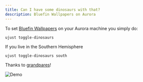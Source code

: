 ```yaml
---
title: Can I have some dinosaurs with that?
description: Bluefin Wallpapers on Aurora
---
```



To set [Bluefin Wallpapers](https://projectbluefin.io) on your Aurora machine you simply do:

```
ujust toggle-dinosaurs
```

If you live in the Southern Hemisphere

```
ujust toggle-dinosaurs south
```

Thanks to [grandpares](https://github.com/grandpares/plasma-bluefin-wallpaper)!

![Demo](/img/dino/dino.avif)
